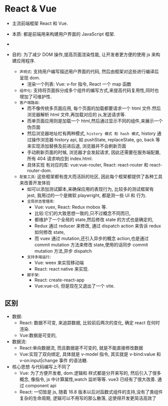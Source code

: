 # React & Vue

-   主流前端框架 React 和 Vue.

-   本质: 都是前端用来构建用户界面的 JavaScript 框架.
-
-   目的: 为了减少 DOM 操作,提高页面渲染性能, 让开发者更方便的使用 js 来构建应用程序.
    -   `声明式`: 支持用户编写描述用户界面的代码, 然后由框架对这些进行编译后呈现 dom.
        -   渲染一个列表: Vue: v-for 指令, React 一个 map 函数
    -   `组件化`: 支持将页面拆分成多个组件的编写方式,来提高代码复用性,同时也增加了可维护性.
    -   `客户端路由`:
        -   而不像传统多页面应用, 每个页面的加载都要请求一个 html 文件.然后浏览器解析 html 文件,再加载对应的 js,发送请求等.
        -   而单页面应用则是加载一个 html,然后通过显示不同的组件,来展示一个伪页面
        -   然后浏览器地址栏有两种模式, `history 模式 和 hash 模式`, history 通过操作浏览器 history api, 如 pushState, replaceState, go, back 等来实现添加替换及前进后退, 浏览器并不会刷新页面
        -   手动刷新页面的时候, 浏览器才会发起请求, 因此还需要在服务端配置,所有 404 请求响应到 index.html.
        -   具体实现 有对应的库: vue:vue-router, React: react-router 和 react-router-dom.
    -   `配套工具`: 这些框架都有庞大而活跃的社区, 因此每个框架都提供了各种工具来改善开发体验
        -   如可以添加测试脚本,来确保应用的表现行为, 比较多的测试框架有 jest, 我用过的一个是微软 playwright, 都是测一些 UI 和 行为.
        -   `全局状态管理库`:
            -   Vue: vuex, React: Redux mobox 等.
            -   比较:它们的大致思想一致的,只不过概念不同而已,
            -   都维护了一个全局的 state,然后修改 state 的方式也是确定的,
            -   Redux 通过 reducer 来修改, 通过 dispatch action 来告诉 redux 如何修改 state,
            -   而 vuex 通过 mutation,还引入异步的概念 action,也是通过 commit mutation 方法来修改 state,使用的话同步 commit mutation 方法,异步 dispatch
        -   `支持多端运行`:
            -   Vue: weex 来实现移动端
            -   React: react native 来实现.
        -   `脚手架`:
            -   React: create-react-app
            -   Vue:vue-cli, 但是现在又退出了一个 vite.

## 区别

-   数据:
    -   React: 数据不可变, 来追踪数据, 比较前后两次的变化, 确定 react 在何时渲染.
    -   Vue:数据是可变的,
-   数据流:
    -   React:单向数据流, 而且数据是不可变的, 就是不能直接修改数据
    -   Vue:实现了双向绑定, 具体就是 v-model 指令, 其实就是 v-bind:value 和 v-on:input|change 事件 的语法糖.
-   核心思想 与代码编写上不同了
    -   Vue: 为了方便开发者, dom.逻辑和 样式都是分开来写的, 然后引入了很多概念, 像指令, js 中计算属性,watch 监听等等. vue3 已经有了很大改善. 通过 component api
    -   React: 一切皆是 js, 随着 16.8 版本以后对函数式组件的支持,没有了类组件复杂的生命周期, 逻辑可以不用写的那么散落, 这使得开发更简洁高效了
